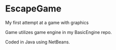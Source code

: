 # EscapeGame
My first attempt at a game with graphics

Game utilizes game engine in my BasicEngine repo.

Coded in Java using NetBeans.
